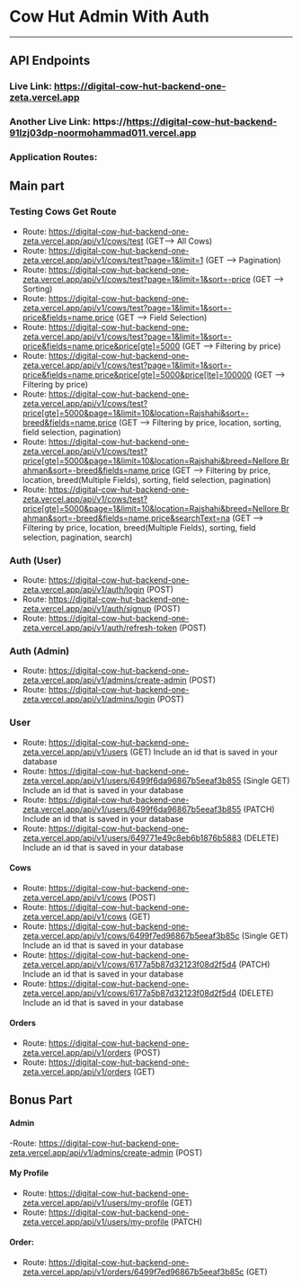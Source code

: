 # Cow Hut Admin With Auth

<hr>

## API Endpoints

  ### Live Link: https://digital-cow-hut-backend-one-zeta.vercel.app
  ### Another Live Link: https://https://digital-cow-hut-backend-91lzj03dp-noormohammad011.vercel.app
  ### Application Routes:
  
  ## Main part
  

  ### Testing Cows Get Route
  - Route: https://digital-cow-hut-backend-one-zeta.vercel.app/api/v1/cows/test (GET--> All Cows)
  - Route: https://digital-cow-hut-backend-one-zeta.vercel.app/api/v1/cows/test?page=1&limit=1 (GET --> Pagination)
  - Route: https://digital-cow-hut-backend-one-zeta.vercel.app/api/v1/cows/test?page=1&limit=1&sort=-price (GET --> Sorting)
  - Route: https://digital-cow-hut-backend-one-zeta.vercel.app/api/v1/cows/test?page=1&limit=1&sort=-price&fields=name,price (GET --> Field Selection)
  - Route: https://digital-cow-hut-backend-one-zeta.vercel.app/api/v1/cows/test?page=1&limit=1&sort=-price&fields=name,price&price[gte]=5000 (GET --> Filtering by price)
  - Route: https://digital-cow-hut-backend-one-zeta.vercel.app/api/v1/cows/test?page=1&limit=1&sort=-price&fields=name,price&price[gte]=5000&price[lte]=100000 (GET --> Filtering by price)
  - Route: https://digital-cow-hut-backend-one-zeta.vercel.app/api/v1/cows/test?price[gte]=5000&page=1&limit=10&location=Rajshahi&sort=-breed&fields=name,price (GET --> Filtering by price, location, sorting, field selection, pagination)
  - Route: https://digital-cow-hut-backend-one-zeta.vercel.app/api/v1/cows/test?price[gte]=5000&page=1&limit=10&location=Rajshahi&breed=Nellore,Brahman&sort=-breed&fields=name,price (GET --> Filtering by price, location, breed(Multiple Fields), sorting, field selection, pagination)
  - Route: https://digital-cow-hut-backend-one-zeta.vercel.app/api/v1/cows/test?price[gte]=5000&page=1&limit=10&location=Rajshahi&breed=Nellore,Brahman&sort=-breed&fields=name,price&searchText=na (GET --> Filtering by price, location, breed(Multiple Fields), sorting, field selection, pagination, search)




  



   ### Auth (User)
   - Route: https://digital-cow-hut-backend-one-zeta.vercel.app/api/v1/auth/login (POST)
   - Route: https://digital-cow-hut-backend-one-zeta.vercel.app/api/v1/auth/signup (POST)
   - Route: https://digital-cow-hut-backend-one-zeta.vercel.app/api/v1/auth/refresh-token (POST)

   ### Auth (Admin)
   - Route: https://digital-cow-hut-backend-one-zeta.vercel.app/api/v1/admins/create-admin (POST)
   - Route: https://digital-cow-hut-backend-one-zeta.vercel.app/api/v1/admins/login (POST)
   
   ### User
   - Route: https://digital-cow-hut-backend-one-zeta.vercel.app/api/v1/users (GET)  Include an id that is saved in your database
   - Route: https://digital-cow-hut-backend-one-zeta.vercel.app/api/v1/users/6499f6da96867b5eeaf3b855 (Single GET) Include an id that is saved in your database
   - Route: https://digital-cow-hut-backend-one-zeta.vercel.app/api/v1/users/6499f6da96867b5eeaf3b855 (PATCH) Include an id that is saved in your database
   - Route: https://digital-cow-hut-backend-one-zeta.vercel.app/api/v1/users/649771e49c8eb6b1876b5883 (DELETE) Include an id that is saved in your database

   #### Cows
   - Route: https://digital-cow-hut-backend-one-zeta.vercel.app/api/v1/cows (POST)
   - Route: https://digital-cow-hut-backend-one-zeta.vercel.app/api/v1/cows (GET)
   - Route: https://digital-cow-hut-backend-one-zeta.vercel.app/api/v1/cows/6499f7ed96867b5eeaf3b85c (Single GET) Include an id that is saved in your database
   - Route: https://digital-cow-hut-backend-one-zeta.vercel.app/api/v1/cows/6177a5b87d32123f08d2f5d4 (PATCH) Include an id that is saved in your database
   - Route: https://digital-cow-hut-backend-one-zeta.vercel.app/api/v1/cows/6177a5b87d32123f08d2f5d4 (DELETE) Include an id that is saved in your database

   #### Orders
   - Route: https://digital-cow-hut-backend-one-zeta.vercel.app/api/v1/orders (POST)
   - Route: https://digital-cow-hut-backend-one-zeta.vercel.app/api/v1/orders (GET)

 ## Bonus Part

#### Admin
   -Route: https://digital-cow-hut-backend-one-zeta.vercel.app/api/v1/admins/create-admin (POST)

#### My Profile
- Route: https://digital-cow-hut-backend-one-zeta.vercel.app/api/v1/users/my-profile (GET)
- Route: https://digital-cow-hut-backend-one-zeta.vercel.app/api/v1/users/my-profile (PATCH)

#### Order:
 - Route: https://digital-cow-hut-backend-one-zeta.vercel.app/api/v1/orders/6499f7ed96867b5eeaf3b85c (GET)
